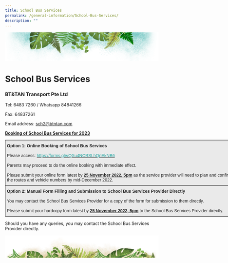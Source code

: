 ```yaml
---
title: School Bus Services
permalink: /general-information/School-Bus-Services/
description: ""
---
```

![](/images/Banner.png)

# School Bus Services

### **BT&TAN Transport Pte Ltd**

Tel: 6483 7260 / Whatsapp 84841266  

Fax: 64837261

Email address: [sch2@btntan.com](mailto:sch2@btntan.com)

<u><b>Booking of School Bus Services for 2023</b></u>

<style type="text/css">
.tg  {border-collapse:collapse;border-spacing:0;}
.tg td{border-color:black;border-style:solid;border-width:1px;font-family:Arial, sans-serif;font-size:14px;
  overflow:hidden;padding:10px 5px;word-break:normal;}
.tg th{border-color:black;border-style:solid;border-width:1px;font-family:Arial, sans-serif;font-size:14px;
  font-weight:normal;overflow:hidden;padding:10px 5px;word-break:normal;}
.tg .tg-y7qa{background-color:#EAEAEA;color:#222;text-align:left;vertical-align:top}
</style>
<table class="tg" style="undefined;table-layout: fixed; width: 751px">
<colgroup>
<col style="width: 751px">
</colgroup>
<thead>
  <tr>
    <th class="tg-y7qa"><span style="font-weight:bold">Option 1: Online Booking of School Bus Services</span><br><br>Please access: <a href="https://forms.gle/QXu4NCBSLhQnEkNB6" target="_blank" rel="noopener noreferrer"><span style="text-decoration:none;color:#1FA4A0">https://forms.gle/QXu4NCBSLhQnEkNB6</span></a><br><br>Parents may proceed to do the online booking with immediate effect. <br><br>Please submit your online form latest by <span style="font-weight:bold;text-decoration:underline">25 November 2022, 5pm</span> as the service provider will need to plan and confirm the routes and vehicle numbers by mid-December 2022.<br></th>
  </tr>
</thead>
<tbody>
  <tr>
    <td class="tg-y7qa"><span style="font-weight:bold">Option 2: Manual Form Filling and Submission to School Bus Services Provider Directly</span><br><br>You may contact the School Bus Services Provider for a copy of the form for submission to them directly. <br><br>Please submit your hardcopy form latest by <span style="font-weight:bold;text-decoration:underline">25 November 2022, 5pm</span> to the School Bus Services Provider directly.</td>
  </tr>
</tbody>
</table>


Should you have any queries, you may contact the School Bus Services Provider directly.

![](/images/bg-bottom.png)